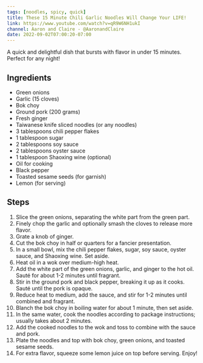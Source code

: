 ```yaml
---
tags: [noodles, spicy, quick]
title: These 15 Minute Chili Garlic Noodles Will Change Your LIFE!
link: https://www.youtube.com/watch?v=qR9W6NH1ukI
channel: Aaron and Claire - @AaronandClaire
date: 2022-09-02T07:00:20-07:00
---
```

A quick and delightful dish that bursts with flavor in under 15 minutes. Perfect for any night!
## Ingredients
- Green onions
- Garlic (15 cloves)
- Bok choy
- Ground pork (200 grams)
- Fresh ginger
- Taiwanese knife sliced noodles (or any noodles)
- 3 tablespoons chili pepper flakes
- 1 tablespoon sugar
- 2 tablespoons soy sauce
- 2 tablespoons oyster sauce
- 1 tablespoon Shaoxing wine (optional)
- Oil for cooking
- Black pepper
- Toasted sesame seeds (for garnish)
- Lemon (for serving)

## Steps
1. Slice the green onions, separating the white part from the green part.
2. Finely chop the garlic and optionally smash the cloves to release more flavor.
3. Grate a knob of ginger.
4. Cut the bok choy in half or quarters for a fancier presentation.
5. In a small bowl, mix the chili pepper flakes, sugar, soy sauce, oyster sauce, and Shaoxing wine. Set aside.
6. Heat oil in a wok over medium-high heat.
7. Add the white part of the green onions, garlic, and ginger to the hot oil. Sauté for about 1-2 minutes until fragrant.
8. Stir in the ground pork and black pepper, breaking it up as it cooks. Sauté until the pork is opaque.
9. Reduce heat to medium, add the sauce, and stir for 1-2 minutes until combined and fragrant.
10. Blanch the bok choy in boiling water for about 1 minute, then set aside.
11. In the same water, cook the noodles according to package instructions; usually takes about 2 minutes.
12. Add the cooked noodles to the wok and toss to combine with the sauce and pork.
13. Plate the noodles and top with bok choy, green onions, and toasted sesame seeds.
14. For extra flavor, squeeze some lemon juice on top before serving. Enjoy!
